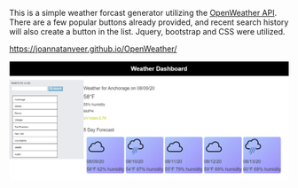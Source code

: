 This is a simple weather forcast generator utilizing the [OpenWeather API](https://openweathermap.org/api). There are a few popular buttons already provided, and recent search history will also create a button in the list. Jquery, bootstrap and CSS were utilized. 

 https://joannatanveer.github.io/OpenWeather/

![Screenshot](weather_screenshot.png)
